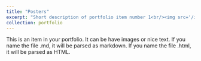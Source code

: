 ```yaml
---
title: "Posters"
excerpt: "Short description of portfolio item number 1<br/><img src='/images/IMG_8529.png'>"
collection: portfolio
---
```


This is an item in your portfolio. It can be have images or nice text. If you name the file .md, it will be parsed as markdown. If you name the file .html, it will be parsed as HTML. 
